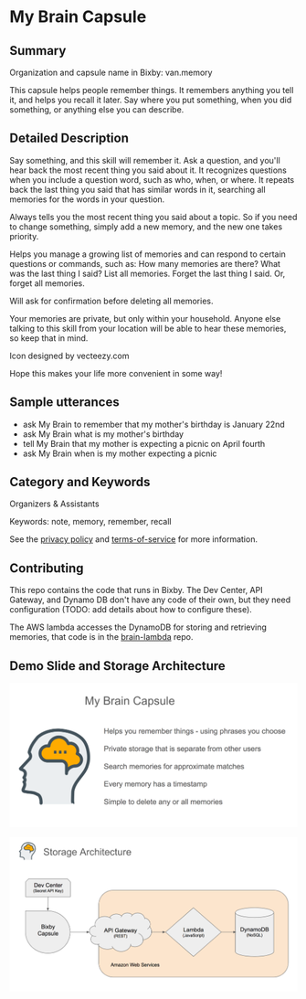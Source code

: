 # My Brain Capsule

## Summary

Organization and capsule name in Bixby: van.memory

This capsule helps people remember things. It remembers anything you tell it, and helps you recall it later. Say where you put something, when you did something, or anything else you can describe.

## Detailed Description

Say something, and this skill will remember it. Ask a question, and you'll hear back the most recent thing you said about it. It recognizes questions when you include a question word, such as who, when, or where. It repeats back the last thing you said that has similar words in it, searching all memories for the words in your question.

Always tells you the most recent thing you said about a topic. So if you need to change something, simply add a new memory, and the new one takes priority.

Helps you manage a growing list of memories and can respond to certain questions or commands, such as:
How many memories are there?
What was the last thing I said?
List all memories.
Forget the last thing I said.
Or, forget all memories.

Will ask for confirmation before deleting all memories.

Your memories are private, but only within your household. Anyone else talking to this skill from your location
will be able to hear these memories, so keep that in mind.

Icon designed by vecteezy.com

Hope this makes your life more convenient in some way!

## Sample utterances

* ask My Brain to remember that my mother's birthday is January 22nd
* ask My Brain what is my mother's birthday
* tell My Brain that my mother is expecting a picnic on April fourth
* ask My Brain when is my mother expecting a picnic

## Category and Keywords

Organizers & Assistants

Keywords: note, memory, remember, recall

See the [privacy policy](privacy-policy.txt) and [terms-of-service](terms-of-service.txt) for more information.

## Contributing
 
This repo contains the code that runs in Bixby. The Dev Center, API Gateway, and Dynamo DB don't have any code of their own, but they need configuration (TODO: add details about how to configure these).

The AWS lambda accesses the DynamoDB for storing and retrieving memories, that code is in the [brain-lambda](https://github.com/vboughner/brain-lambda) repo.


## Demo Slide and Storage Architecture

![Demo Slide](my-brain-summary.png)

![Storage Architecture](storage-architecture.png)
